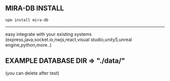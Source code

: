 ## MIRA-DB INSTALL

``` npm install mira-db ```

---

easy integrate with your existing systems (express,java,socket.io,nwjs,react,visual studio,unity5,unreal engine,python,more..) 

## EXAMPLE DATABASE DIR => "./data/"
(you can delete after test)

